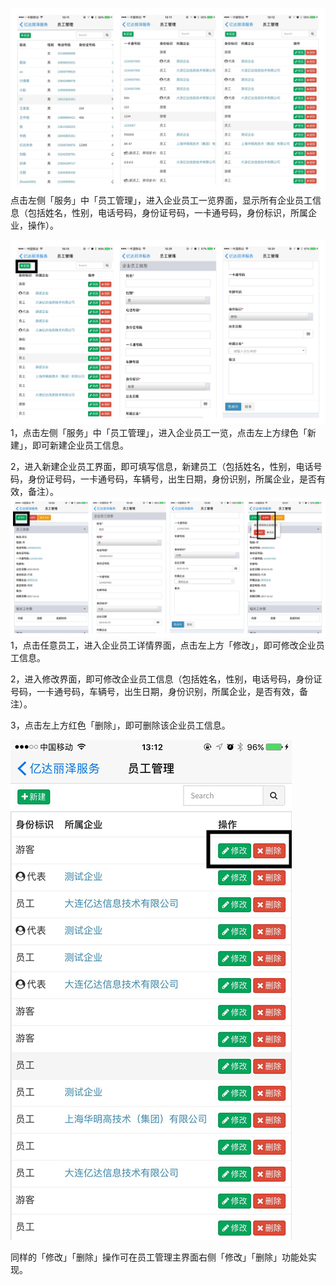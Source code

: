 ![](/assets/1_副本.jpg)点击左侧「服务」中「员工管理」，进入企业员工一览界面，显示所有企业员工信息（包括姓名，性别，电话号码，身份证号码，一卡通号码，身份标识，所属企业，操作）。

![](/assets/3_副本.jpg)1，点击左侧「服务」中「员工管理」，进入企业员工一览，点击左上方绿色「新建」，即可新建企业员工信息。

2，进入新建企业员工界面，即可填写信息，新建员工（包括姓名，性别，电话号码，身份证号码，一卡通号码，车辆号，出生日期，身份识别，所属企业，是否有效，备注）。![](/assets/4_副本.jpg)1，点击任意员工，进入企业员工详情界面，点击左上方「修改」，即可修改企业员工信息。

2，进入修改界面，即可修改企业员工信息（包括姓名，性别，电话号码，身份证号码，一卡通号码，车辆号，出生日期，身份识别，所属企业，是否有效，备注）。

3，点击左上方红色「删除」，即可删除该企业员工信息。

![](/assets/3_副本1.jpg)

同样的「修改」「删除」操作可在员工管理主界面右侧「修改」「删除」功能处实现。


